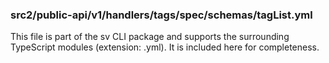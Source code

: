 ### src2/public-api/v1/handlers/tags/spec/schemas/tagList.yml

This file is part of the sv CLI package and supports the surrounding TypeScript modules (extension: .yml). It is included here for completeness.